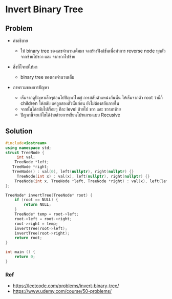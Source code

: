 # Invert Binary Tree

## Problem

- คำอธิบาย

  - ให้ binary tree ของเลขจำนวนเต็มมา จงสร้างฟังก์ชันเพื่อทำการ reverse node ทุกตัว จากซ้ายไปขวา และ จากขวาไปซ้าย

- สิ่งที่โจทย์ให้มา

  - binary tree ของเลขจำนวนเต็ม

- ภาพรวมของการปัญหา
  - เริ่มจากดูปัญหาเล็กๆก่อนไปปัญหาใหญ่ การสลับตำแหน่งกันนั้น ให้เริ่มจากตัว root ว่ามีกี่ children ให้สลับ แค่ลูกสองตัวนั้นก่อน ยังไม่ต้องสลับภายใน
  - จากนั้นไล่สลับไปเรื่อยๆ ทีละ level ซ้ายไป ขวา และ ขวามาซ้าย
  - ปัญหานี้จะแก้ไขได้ง่ายด้วยการเขียนโปรแกรมแบบ Recusive

## Solution

```c++
#include<iostream>
using namespace std;
struct TreeNode {
     int val;
    TreeNode *left;
   TreeNode *right;
   TreeNode() : val(0), left(nullptr), right(nullptr) {}
     TreeNode(int x) : val(x), left(nullptr), right(nullptr) {}
    TreeNode(int x, TreeNode *left, TreeNode *right) : val(x), left(left), right(right) {}
};

TreeNode* invertTree(TreeNode* root) {
    if (root == NULL) {
        return NULL;
    }
    TreeNode* temp = root->left;
    root->left = root->right;
    root->right = temp;
    invertTree(root->left);
    invertTree(root->right);
    return root;
}

int main () {
    return 0;
}
```

### Ref

- https://leetcode.com/problems/invert-binary-tree/
- https://www.udemy.com/course/50-problems/
